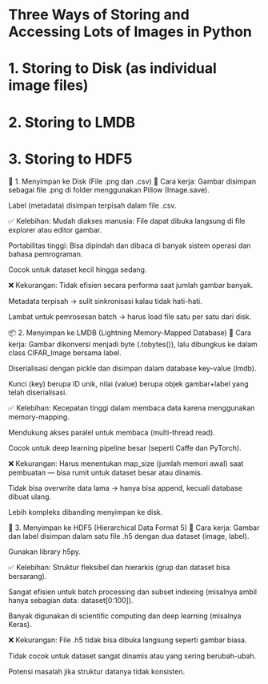 # Three Ways of Storing and Accessing Lots of Images in Python
# 1. Storing to Disk (as individual image files)
# 2. Storing to LMDB
# 3. Storing to HDF5
📁 1. Menyimpan ke Disk (File .png dan .csv)
📌 Cara kerja:
Gambar disimpan sebagai file .png di folder menggunakan Pillow (Image.save).

Label (metadata) disimpan terpisah dalam file .csv.

✅ Kelebihan:
Mudah diakses manusia: File dapat dibuka langsung di file explorer atau editor gambar.

Portabilitas tinggi: Bisa dipindah dan dibaca di banyak sistem operasi dan bahasa pemrograman.

Cocok untuk dataset kecil hingga sedang.

❌ Kekurangan:
Tidak efisien secara performa saat jumlah gambar banyak.

Metadata terpisah → sulit sinkronisasi kalau tidak hati-hati.

Lambat untuk pemrosesan batch → harus load file satu per satu dari disk.

📦 2. Menyimpan ke LMDB (Lightning Memory-Mapped Database)
📌 Cara kerja:
Gambar dikonversi menjadi byte (.tobytes()), lalu dibungkus ke dalam class CIFAR_Image bersama label.

Diserialisasi dengan pickle dan disimpan dalam database key-value (lmdb).

Kunci (key) berupa ID unik, nilai (value) berupa objek gambar+label yang telah diserialisasi.

✅ Kelebihan:
Kecepatan tinggi dalam membaca data karena menggunakan memory-mapping.

Mendukung akses paralel untuk membaca (multi-thread read).

Cocok untuk deep learning pipeline besar (seperti Caffe dan PyTorch).

❌ Kekurangan:
Harus menentukan map_size (jumlah memori awal) saat pembuatan — bisa rumit untuk dataset besar atau dinamis.

Tidak bisa overwrite data lama → hanya bisa append, kecuali database dibuat ulang.

Lebih kompleks dibanding menyimpan ke disk.

🧬 3. Menyimpan ke HDF5 (Hierarchical Data Format 5)
📌 Cara kerja:
Gambar dan label disimpan dalam satu file .h5 dengan dua dataset (image, label).

Gunakan library h5py.

✅ Kelebihan:
Struktur fleksibel dan hierarkis (grup dan dataset bisa bersarang).

Sangat efisien untuk batch processing dan subset indexing (misalnya ambil hanya sebagian data: dataset[0:100]).

Banyak digunakan di scientific computing dan deep learning (misalnya Keras).

❌ Kekurangan:
File .h5 tidak bisa dibuka langsung seperti gambar biasa.

Tidak cocok untuk dataset sangat dinamis atau yang sering berubah-ubah.

Potensi masalah jika struktur datanya tidak konsisten.


